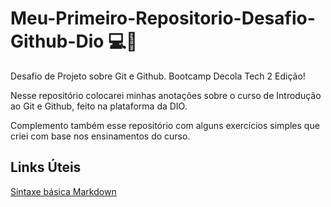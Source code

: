 # Meu-Primeiro-Repositorio-Desafio-Github-Dio 💻💾
Desafio de Projeto sobre Git e Github. Bootcamp Decola Tech 2 Edição!

Nesse repositório colocarei minhas anotações sobre o curso de Introdução ao Git e Github, feito na plataforma da DIO.

Complemento também esse repositório com alguns exercícios simples que criei com base nos ensinamentos do curso.


## Links Úteis
[Sintaxe básica Markdown](markdownguide.org/basic-syntax/)

